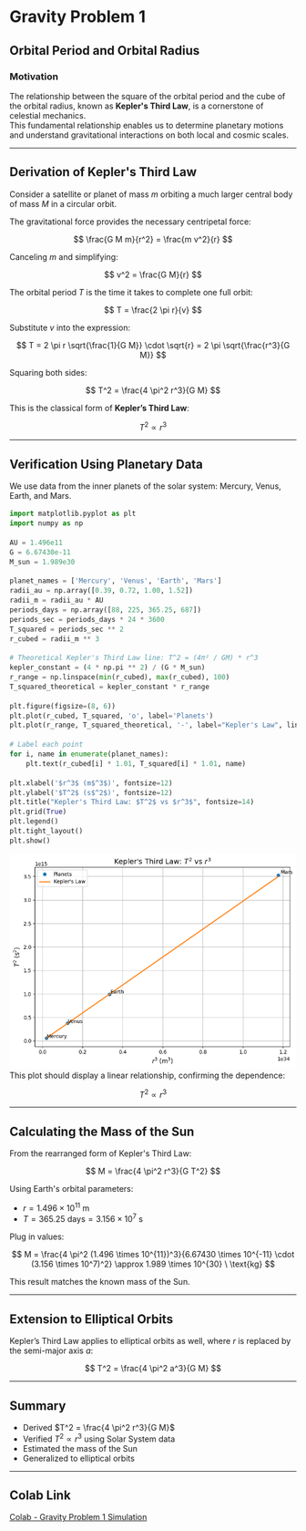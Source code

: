 # Gravity Problem 1

## Orbital Period and Orbital Radius

### Motivation

The relationship between the square of the orbital period and the cube of the orbital radius, known as **Kepler's Third Law**, is a cornerstone of celestial mechanics.  
This fundamental relationship enables us to determine planetary motions and understand gravitational interactions on both local and cosmic scales.

---

## Derivation of Kepler's Third Law

Consider a satellite or planet of mass $m$ orbiting a much larger central body of mass $M$ in a circular orbit.

The gravitational force provides the necessary centripetal force:

$$
\frac{G M m}{r^2} = \frac{m v^2}{r}
$$

Canceling $m$ and simplifying:

$$
v^2 = \frac{G M}{r}
$$

The orbital period $T$ is the time it takes to complete one full orbit:

$$
T = \frac{2 \pi r}{v}
$$

Substitute $v$ into the expression:

$$
T = 2 \pi r \sqrt{\frac{1}{G M}} \cdot \sqrt{r}
= 2 \pi \sqrt{\frac{r^3}{G M}}
$$

Squaring both sides:

$$
T^2 = \frac{4 \pi^2 r^3}{G M}
$$

This is the classical form of **Kepler’s Third Law**:

$$
T^2 \propto r^3
$$

---

## Verification Using Planetary Data

We use data from the inner planets of the solar system: Mercury, Venus, Earth, and Mars.

```python
import matplotlib.pyplot as plt
import numpy as np

AU = 1.496e11  
G = 6.67430e-11
M_sun = 1.989e30

planet_names = ['Mercury', 'Venus', 'Earth', 'Mars']
radii_au = np.array([0.39, 0.72, 1.00, 1.52])
radii_m = radii_au * AU
periods_days = np.array([88, 225, 365.25, 687])
periods_sec = periods_days * 24 * 3600
T_squared = periods_sec ** 2
r_cubed = radii_m ** 3

# Theoretical Kepler's Third Law line: T^2 = (4π² / GM) * r^3
kepler_constant = (4 * np.pi ** 2) / (G * M_sun)
r_range = np.linspace(min(r_cubed), max(r_cubed), 100)
T_squared_theoretical = kepler_constant * r_range

plt.figure(figsize=(8, 6))
plt.plot(r_cubed, T_squared, 'o', label='Planets')
plt.plot(r_range, T_squared_theoretical, '-', label="Kepler's Law", linewidth=2)

# Label each point
for i, name in enumerate(planet_names):
    plt.text(r_cubed[i] * 1.01, T_squared[i] * 1.01, name)

plt.xlabel('$r^3$ (m$^3$)', fontsize=12)
plt.ylabel('$T^2$ (s$^2$)', fontsize=12)
plt.title("Kepler's Third Law: $T^2$ vs $r^3$", fontsize=14)
plt.grid(True)
plt.legend()
plt.tight_layout()
plt.show()

```
![alt text](image-10.png)
This plot should display a linear relationship, confirming the dependence:

$$
T^2 \propto r^3
$$

---

## Calculating the Mass of the Sun

From the rearranged form of Kepler's Third Law:

$$
M = \frac{4 \pi^2 r^3}{G T^2}
$$

Using Earth's orbital parameters:

- $r = 1.496 \times 10^{11} \ \text{m}$
- $T = 365.25 \ \text{days} = 3.156 \times 10^7 \ \text{s}$

Plug in values:

$$
M = \frac{4 \pi^2 (1.496 \times 10^{11})^3}{6.67430 \times 10^{-11} \cdot (3.156 \times 10^7)^2}
\approx 1.989 \times 10^{30} \ \text{kg}
$$

This result matches the known mass of the Sun.

---

## Extension to Elliptical Orbits

Kepler’s Third Law applies to elliptical orbits as well, where $r$ is replaced by the semi-major axis $a$:

$$
T^2 = \frac{4 \pi^2 a^3}{G M}
$$

---

## Summary

-  Derived $T^2 = \frac{4 \pi^2 r^3}{G M}$
-  Verified $T^2 \propto r^3$ using Solar System data
-  Estimated the mass of the Sun
-  Generalized to elliptical orbits

---

## Colab Link

[Colab - Gravity Problem 1 Simulation](https://colab.research.google.com/drive/1zz4iYSjHKqRyrk7L_KBuojCUnXdlOIJJ?usp=sharing)
